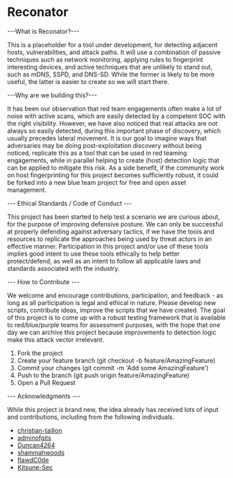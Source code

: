 # Reconator

---What is Reconator?---

This is a placeholder for a tool under development, for detecting adjacent hosts, vulnerabilities, and attack paths.  It will use a combination of passive techniques such as network monitoring, applying rules to fingerprint interesting devices, and active techniques that are unlikely to stand out, such as mDNS, SSPD, and DNS-SD.  While the former is likely to be more useful, the latter is easier to create so we will start there.  

---Why are we building this?---

It has been our observation that red team engagements often make a lot of noise with active scans, which are easily detected by a competent SOC with the right visibility.  However, we have also noticed that real attacks are not always so easily detected, during this important phase of discovery, which usually precedes lateral movement.  It is our goal to imagine ways that adversaries may be doing post-exploitation discovery without being noticed, replicate this as a tool that can be used in red teaming engagements, while in parallel helping to create (host) detection logic that can be applied to mitigate this risk.  As a side benefit, if the community work on host fingerprinting for this project becomes sufficiently robust, it could be forked into a new blue team project for free and open asset management.  

--- Ethical Standards / Code of Conduct ---

This project has been started to help test a scenario we are curious about, for the purpose of improving defensive posture. We can only be successful at properly defending against adversary tactics, if we have the tools and resources to replicate the approaches being used by threat actors in an effective manner. Participation in this project and/or use of these tools implies good intent to use these tools ethically to help better protect/defend, as well as an intent to follow all applicable laws and standards associated with the industry.

--- How to Contribute ---

We welcome and encourage contributions, participation, and feedback - as long as all participation is legal and ethical in nature. Please develop new scripts, contribute ideas, improve the scripts that we have created. The goal of this project is to come up with a robust testing framework that is available to red/blue/purple teams for assessment purposes, with the hope that one day we can archive this project because improvements to detection logic make this attack vector irrelevant.

1. Fork the project
2. Create your feature branch (git checkout -b feature/AmazingFeature)
3. Commit your changes (git commit -m 'Add some AmazingFeature')
4. Push to the branch (git push origin feature/AmazingFeature)
5. Open a Pull Request

--- Acknowledgments ---

While this project is brand new, the idea already has received lots of input and contributions, including from the following individuals. 

- [christian-taillon](https://github.com/christian-taillon)
- [adminofgits](https://github.com/adminofgits/adminofgits.github.io)
- [Duncan4264](https://github.com/Duncan4264)
- [shammahwoods](https://github.com/shammahwoods) 
- [flawdC0de](https://github.com/flawdC0de)
- [Kitsune-Sec](https://github.com/Kitsune-Sec)
